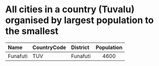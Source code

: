 # All cities in a country (Tuvalu) organised by largest population to the smallest

| Name | CountryCode | District | Population |
| :--- | :--- | :--- | :---: |
|Funafuti|TUV|Funafuti|4600|
